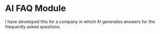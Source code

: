 # AI FAQ Module
I have developed this for a company in which AI generates answers for the frequently asked questions.
